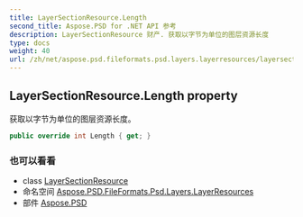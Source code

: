 ```yaml
---
title: LayerSectionResource.Length
second_title: Aspose.PSD for .NET API 参考
description: LayerSectionResource 财产. 获取以字节为单位的图层资源长度
type: docs
weight: 40
url: /zh/net/aspose.psd.fileformats.psd.layers.layerresources/layersectionresource/length/
---
```

## LayerSectionResource.Length property

获取以字节为单位的图层资源长度。

```csharp
public override int Length { get; }
```

### 也可以看看

* class [LayerSectionResource](../)
* 命名空间 [Aspose.PSD.FileFormats.Psd.Layers.LayerResources](../../layersectionresource/)
* 部件 [Aspose.PSD](../../../)


